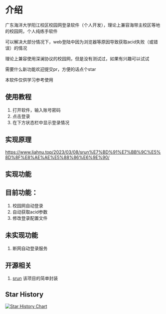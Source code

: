 # 介绍
广东海洋大学阳江校区校园网登录软件（个人开发），理论上兼容海带主校区等地的校园网，个人纯练手软件

可以解决大部分情况下，web登陆中因为浏览器等原因导致获取acid失败（或错误）的情况

理论上兼容使用深澜协议的校园网，但是没有测试过，如果有兴趣可以试试

需要什么新功能欢迎提交pr，方便的话点个star

本软件仅供学习参考使用

## 使用教程

1. 打开软件，输入账号密码
2. 点击登录
3. 在下方状态栏中显示登录情况


## 实现原理

https://www.liahnu.top/2023/03/08/srun%E7%BD%91%E7%BB%9C%E5%8D%8F%E8%AE%AE%E5%88%86%E6%9E%90/

## 实现功能
## 目前功能：
1. 校园网自动登录
2. 自动获取acid参数
3. 修改登录配置文件

## 未实现功能
1. 断网自动登录服务


## 开源相关
1. [srun](https://github.com/zu1k/srun) 该项目的简单封装

## Star History

[![Star History Chart](https://api.star-history.com/svg?repos=1328411791/GDOUYJ_Internet_Client&type=Date)](https://star-history.com/#1328411791/GDOUYJ_Internet_Client&Date)


